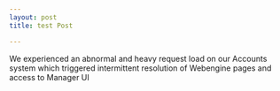 ```yaml
---
layout: post
title: test Post

---
```


We experienced an abnormal and heavy request load on our Accounts system which triggered intermittent resolution of Webengine pages and access to Manager UI 


